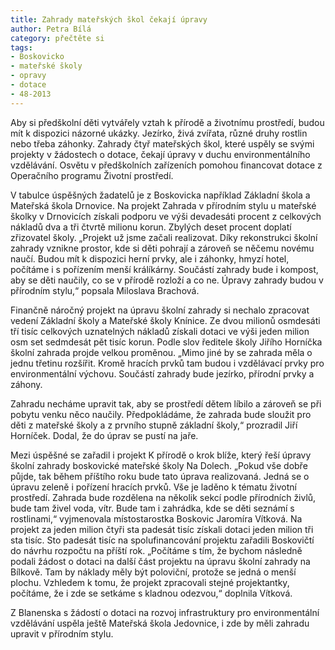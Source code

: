 ```yaml
---
title: Zahrady mateřských škol čekají úpravy
author: Petra Bílá
category: přečtěte si
tags:
- Boskovicko
- mateřské školy
- opravy
- dotace
- 48-2013
---
```


Aby si předškolní děti vytvářely vztah k přírodě a životnímu prostředí, budou mít k dispozici názorné ukázky. Jezírko, živá zvířata, různé druhy rostlin nebo třeba záhonky. Zahrady čtyř mateřských škol, které uspěly se svými projekty v žádostech o dotace, čekají úpravy v duchu environmentálního vzdělávání. Osvětu v předškolních zařízeních pomohou financovat dotace z Operačního programu Životní prostředí.

V tabulce úspěšných žadatelů je z Boskovicka například Základní škola a Mateřská škola Drnovice. Na projekt Zahrada v přírodním stylu u mateřské školky v Drnovicích získali podporu ve výši devadesáti procent z celkových nákladů dva a tři čtvrtě milionu korun. Zbylých deset procent doplatí zřizovatel školy. „Projekt už jsme začali realizovat. Díky rekonstrukci školní zahrady vznikne prostor, kde si děti pohrají a zároveň se něčemu novému naučí. Budou mít k dispozici herní prvky, ale i záhonky, hmyzí hotel, počítáme i s pořízením menší králíkárny. Součástí zahrady bude i kompost, aby se děti naučily, co se v přírodě rozloží a co ne. Úpravy zahrady budou v přírodním stylu,“ popsala Miloslava Brachová.

Finančně náročný projekt na úpravu školní zahrady si nechalo zpracovat vedení Základní školy a Mateřské školy Knínice. Ze dvou milionů osmdesáti tří tisíc celkových uznatelných nákladů získali dotaci ve výši jeden milion osm set sedmdesát pět tisíc korun. Podle slov ředitele školy Jiřího Horníčka školní zahrada projde velkou proměnou. „Mimo jiné by se zahrada měla o jednu třetinu rozšířit. Kromě hracích prvků tam budou i vzdělávací prvky pro environmentální výchovu. Součástí zahrady bude jezírko, přírodní prvky a záhony.

Zahradu necháme upravit tak, aby se prostředí dětem líbilo a zároveň se při pobytu venku něco naučily. Předpokládáme, že zahrada bude sloužit pro děti z mateřské školy a z prvního stupně základní školy,“ prozradil Jiří Horníček. Dodal, že do úprav se pustí na jaře.

Mezi úspěšné se zařadil i projekt K přírodě o krok blíže, který řeší úpravy školní zahrady boskovické mateřské školy Na Dolech. „Pokud vše dobře půjde, tak během příštího roku bude tato úprava realizovaná. Jedná se o úpravu zeleně i pořízení hracích prvků. Vše je laděno k tématu životní prostředí. Zahrada bude rozdělena na několik sekcí podle přírodních živlů, bude tam živel voda, vítr. Bude tam i zahrádka, kde se děti seznámí s rostlinami,“ vyjmenovala místostarostka Boskovic Jaromíra Vítková. Na projekt za jeden milion čtyři sta padesát tisíc získali dotaci jeden milion tři sta tisíc. Sto padesát tisíc na spolufinancování projektu zařadili Boskovičtí do návrhu rozpočtu na příští rok. „Počítáme s tím, že bychom následně podali žádost o dotaci na další část projektu na úpravu školní zahrady na Bílkově. Tam by náklady měly být poloviční, protože se jedná o menší plochu. Vzhledem k tomu, že projekt zpracovali stejné projektantky, počítáme, že i zde se setkáme s kladnou odezvou,“ doplnila Vítková.

Z Blanenska s žádostí o dotaci na rozvoj infrastruktury pro environmentální vzdělávání uspěla ještě Mateřská škola Jedovnice, i zde by měli zahradu upravit v přírodním stylu.